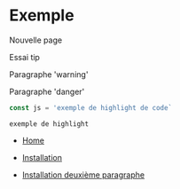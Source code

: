 # Exemple

Nouvelle page

<p class="tip">
  Essai tip
</p>

<p class="warning">
  Paragraphe 'warning'
</p>

<p class="danger">
    Paragraphe 'danger'
</p>

```js
const js = 'exemple de highlight de code`
```

```
exemple de highlight
```

- [Home](/)

- [Installation](/Homepage#installation)

- [Installation deuxième paragraphe](/Homepage#deuxième-paragraphe)